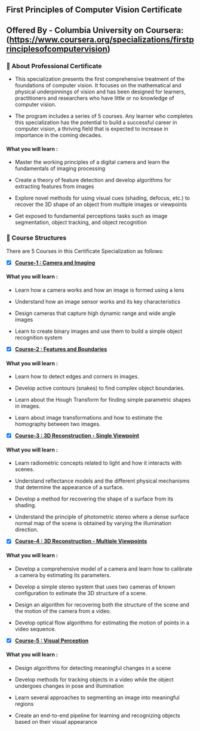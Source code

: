 
## First Principles of Computer Vision Certificate

## Offered By - Columbia University on Coursera: (https://www.coursera.org/specializations/firstprinciplesofcomputervision)


### 📍 About Professional Certificate

- This specialization presents the first comprehensive treatment of the foundations of computer vision. It focuses on the mathematical and physical underpinnings of vision and has been designed for learners, practitioners and researchers who have little or no knowledge of computer vision. 

- The program includes a series of 5 courses. Any learner who completes this specialization has the potential to build a successful career in computer vision, a thriving field that is expected to increase in importance in the coming decades. 

#### What you will learn :


- Master the working principles of a digital camera and learn the fundamentals of imaging processing

- Create a theory of feature detection and develop algorithms for extracting features from images

- Explore novel methods for using visual cues (shading, defocus, etc.) to recover the 3D shape of an object from multiple images or viewpoints

- Get exposed to fundamental perceptions tasks such as image segmentation, object tracking, and object recognition


### 📙 Course Structures

There are 5 Courses in this Certificate Specialization as follows:

- [x] [__Course-1 : Camera and Imaging__]()

#### What you will learn : 

- Learn how a camera works and how an image is formed using a lens

- Understand how an image sensor works and its key characteristics

- Design cameras that capture high dynamic range and wide angle images

- Learn to create binary images and use them to build a simple object recognition system


- [x] [__Course-2 : Features and Boundaries__]()
  
#### What you will learn : 
  
- Learn how to detect edges and corners in images.

- Develop active contours (snakes) to find complex object boundaries. 

- Learn about the Hough Transform for finding simple parametric shapes in images.

- Learn about image transformations and how to estimate the homography between two images.


- [X] [__Course-3 : 3D Reconstruction - Single Viewpoint__ ]()
 
#### What you will learn : 
  
- Learn radiometric concepts related to light and how it interacts with scenes. 

- Understand reflectance models and the different physical mechanisms that determine the appearance of a surface.

- Develop a method for recovering the shape of a surface from its shading. 

- Understand the principle of photometric stereo where a dense surface normal map of the scene is obtained by varying the illumination direction.


- [X] [__Course-4 : 3D Reconstruction - Multiple Viewpoints__ ]()

#### What you will learn :

- Develop a comprehensive model of a camera and learn how to calibrate a camera by estimating its parameters. 

- Develop a simple stereo system that uses two cameras of known configuration to estimate the 3D structure of a scene. 

- Design an algorithm for recovering both the structure of the scene and the motion of the camera from a video. 

- Develop optical flow algorithms for estimating the motion of points in a video sequence.


- [X] [__Course-5 : Visual Perception__ ]()

#### What you will learn :

- Design algorithms for detecting meaningful changes in a scene

- Develop methods for tracking objects in a video while the object undergoes changes in pose and illumination

- Learn several approaches to segmenting an image into meaningful regions

- Create an end-to-end pipeline for learning and recognizing objects based on their visual appearance


